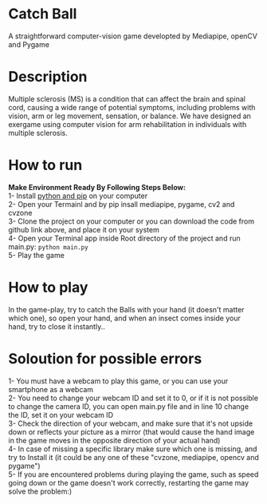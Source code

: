 # Catch Ball
A straightforward computer-vision game developted by Mediapipe, openCV and Pygame
# Description
Multiple sclerosis (MS) is a condition that can affect the brain and spinal cord, causing a wide range of potential symptoms, including problems with vision, arm or leg movement, sensation, or balance. We have designed an exergame using computer vision for arm rehabilitation in individuals with multiple sclerosis.
# How to run
**Make Environment Ready By Following Steps Below:**<br>
1- Install [python and pip](https://www.python.org/) on your computer<br>
2- Open your Termainl and by pip insall mediapipe, pygame, cv2 and cvzone<br>
3- Clone the project on your computer or you can download the code from github link above, and place it on your system<br>
4- Open your Terminal app inside Root directory of the project and run main.py: `python main.py`<br>
5- Play the game
# How to play
In the game-play, try to catch the Balls with your hand (it doesn't matter which one), so open your hand, and when an insect comes inside your hand, try to close it instantly..
# Soloution for possible errors
1- You must have a webcam to play this game, or you can use your smartphone as a webcam<br>
2- You need to change your webcam ID and set it to 0, or if it is not possible to change the camera ID, you can open main.py file and in line 10 change the ID, set it on your webcam ID<br>
3- Check the direction of your webcam, and make sure that it's not upside down or reflects your picture as a mirror (that would cause the hand image in the game moves in the opposite direction of your actual hand)<br>
4- In case of missing a specific library make sure which one is missing, and try to Install it (it could be any one of these "cvzone, mediapipe, opencv and pygame")<br>
5- If you are encountered problems during playing the game, such as speed going down or the game doesn't work correctly, restarting the game may solve the problem:)<br>


